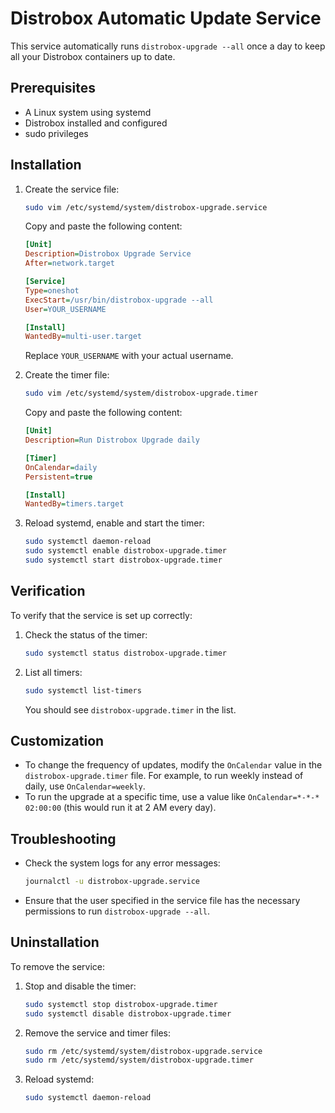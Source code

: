 # Distrobox Automatic Update Service

This service automatically runs `distrobox-upgrade --all` once a day to keep all your Distrobox containers up to date.

## Prerequisites

- A Linux system using systemd
- Distrobox installed and configured
- sudo privileges

## Installation

1. Create the service file:

   ```bash
   sudo vim /etc/systemd/system/distrobox-upgrade.service
   ```

   Copy and paste the following content:

   ```ini
   [Unit]
   Description=Distrobox Upgrade Service
   After=network.target

   [Service]
   Type=oneshot
   ExecStart=/usr/bin/distrobox-upgrade --all
   User=YOUR_USERNAME

   [Install]
   WantedBy=multi-user.target
   ```

   Replace `YOUR_USERNAME` with your actual username.

2. Create the timer file:

   ```bash
   sudo vim /etc/systemd/system/distrobox-upgrade.timer
   ```

   Copy and paste the following content:

   ```ini
   [Unit]
   Description=Run Distrobox Upgrade daily

   [Timer]
   OnCalendar=daily
   Persistent=true

   [Install]
   WantedBy=timers.target
   ```

3. Reload systemd, enable and start the timer:

   ```bash
   sudo systemctl daemon-reload
   sudo systemctl enable distrobox-upgrade.timer
   sudo systemctl start distrobox-upgrade.timer
   ```

## Verification

To verify that the service is set up correctly:

1. Check the status of the timer:

   ```bash
   sudo systemctl status distrobox-upgrade.timer
   ```

2. List all timers:

   ```bash
   sudo systemctl list-timers
   ```

   You should see `distrobox-upgrade.timer` in the list.

## Customization

- To change the frequency of updates, modify the `OnCalendar` value in the `distrobox-upgrade.timer` file. For example, to run weekly instead of daily, use `OnCalendar=weekly`.
- To run the upgrade at a specific time, use a value like `OnCalendar=*-*-* 02:00:00` (this would run it at 2 AM every day).

## Troubleshooting

- Check the system logs for any error messages:

  ```bash
  journalctl -u distrobox-upgrade.service
  ```

- Ensure that the user specified in the service file has the necessary permissions to run `distrobox-upgrade --all`.

## Uninstallation

To remove the service:

1. Stop and disable the timer:

   ```bash
   sudo systemctl stop distrobox-upgrade.timer
   sudo systemctl disable distrobox-upgrade.timer
   ```

2. Remove the service and timer files:

   ```bash
   sudo rm /etc/systemd/system/distrobox-upgrade.service
   sudo rm /etc/systemd/system/distrobox-upgrade.timer
   ```

3. Reload systemd:

   ```bash
   sudo systemctl daemon-reload
   ```
